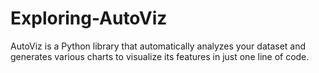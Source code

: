 # Exploring-AutoViz
AutoViz is a Python library that automatically analyzes your dataset and generates various charts to visualize its features in just one line of code.
